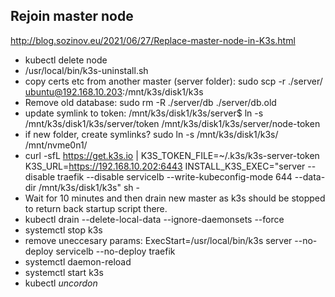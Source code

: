 ## Rejoin master node
http://blog.sozinov.eu/2021/06/27/Replace-master-node-in-K3s.html


* kubectl delete node <node>
* /usr/local/bin/k3s-uninstall.sh
* copy certs etc from another master (server folder): sudo scp -r ./server/ ubuntu@192.168.10.203:/mnt/k3s/disk1/k3s
* Remove old database: sudo rm -R ./server/db ./server/db.old
* update symlink to token: /mnt/k3s/disk1/k3s/server$ ln -s /mnt/k3s/disk1/k3s/server/token /mnt/k3s/disk1/k3s/server/node-token
* if new folder, create symlinks? sudo ln -s /mnt/k3s/disk1/k3s/ /mnt/nvme0n1/
* curl -sfL https://get.k3s.io | K3S_TOKEN_FILE=~/.k3s/k3s-server-token K3S_URL=https://192.168.10.202:6443 INSTALL_K3S_EXEC="server --disable traefik --disable servicelb --write-kubeconfig-mode 644 --data-dir /mnt/k3s/disk1/k3s"  sh -
* Wait for 10 minutes and then drain new master as k3s should be stopped to return back startup script there.
* kubectl drain <node> --delete-local-data --ignore-daemonsets --force
* systemctl stop k3s
* remove uneccesary params: ExecStart=/usr/local/bin/k3s server --no-deploy servicelb --no-deploy traefik
* systemctl daemon-reload
* systemctl start k3s
* kubectl _uncordon_ <node>